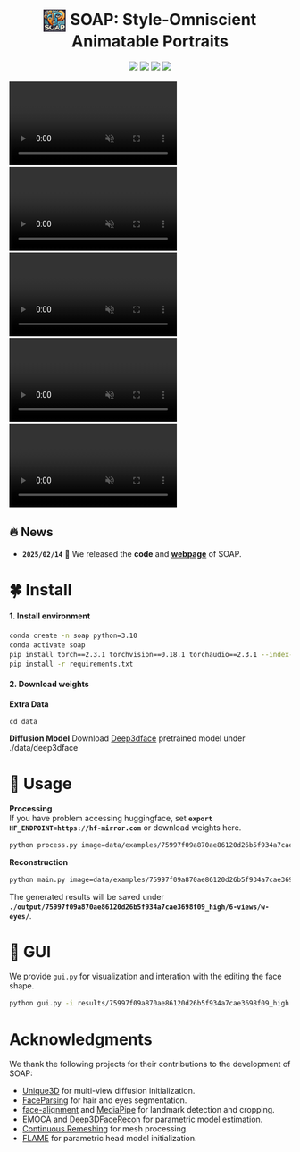 <h1 align="center">
  <img src="./assets/logo.png" style="width: 40px; height: 40px; vertical-align: middle; margin-right: 1px;">
  SOAP: Style-Omniscient Animatable Portraits 
</h1> 

<!-- <p align="center">
    <a href="https://tingtingliao.github.io/"><strong>Tingting Liao</strong></a>
    ·
    <a href=""><strong>Yujian Zheng</strong></a>
    ·
    <a href="http://xiuyuliang.cn/"><strong>Yuliang Xiu</strong></a>
    · 
    <a href=""><strong>Adilbek Karmanov</strong></a>
    ·
    <a href=""><strong>Liwen Hu</strong></a>
    ·
    <a href="https://www.hao-li.com/Hao_Li/Hao_Li_-_about_me.html"><strong>Hao Li</strong></a>
  </p> -->
<div align="center">
  <!-- <a href='LICENSE'><img src='https://img.shields.io/badge/license-MIT-yellow'></a> -->
  <a href=''><img src='https://img.shields.io/badge/arXiv-Paper-red?logo=arxiv&logoColor=red'></a>
  <a href='https://tingtingliao.github.io/soap'><img src='https://img.shields.io/badge/project-homepage-orange?logo=Homepage&logoColor=orange'></a>
  <a href="https://github.com/TingtingLiao/soap"><img src="https://img.shields.io/github/stars/TingtingLiao/soap?logo=github&logoColor=white"></a>
  <a href=''><img src='https://img.shields.io/badge/license-MIT-blue?logo=C&logoColor=blue'></a>
</div>
<br> 

<video autoplay loop muted playsinline>  
  <source src="https://github.com/TingtingLiao/soap/tree/main/assets/animation-d6.mp4" type="video/mp4"> 
</video>
<video autoplay loop muted playsinline>  
  <source src="https://github.com/TingtingLiao/soap/tree/main/assets/animation-d9.mp4" type="video/mp4"> 
</video> 
<video autoplay loop muted playsinline>  
  <source src="https://github.com/TingtingLiao/soap/tree/main/assets/animation-d12.mp4" type="video/mp4"> 
</video> 
<video autoplay loop muted playsinline>  
  <source src="https://github.com/TingtingLiao/soap/tree/main/assets/animation-d11.mp4" type="video/mp4"> 
</video> 
<video autoplay loop muted playsinline>  
  <source src="https://github.com/TingtingLiao/soap/tree/main/assets/animation-d20.mp4" type="video/mp4"> 
</video> 

## 🔥 News 
- **`2025/02/14`** 🌟 We released the **code** and [**webpage**](https://tingtingliao.github.io/soap) of SOAP.

# 🍀 Install  
#### 1. Install environment    
```bash
conda create -n soap python=3.10  
conda activate soap   
pip install torch==2.3.1 torchvision==0.18.1 torchaudio==2.3.1 --index-url https://download.pytorch.org/whl/cu121 
pip install -r requirements.txt  
``` 
#### 2. Download weights
**Extra Data**
``` 
cd data 
``` 
**Diffusion Model**
Download [Deep3dface](https://drive.google.com/drive/folders/1liaIxn9smpudjjqMaWWRpP0mXRW_qRPP) pretrained model under ./data/deep3dface

# 🍉 Usage 

**Processing**  
If you have problem accessing huggingface, set **`export HF_ENDPOINT=https://hf-mirror.com`** or download weights here. 
```bash  
python process.py image=data/examples/75997f09a870ae86120d26b5f934a7cae3698f09_high.jpg
```

**Reconstruction**
```bash  
python main.py image=data/examples/75997f09a870ae86120d26b5f934a7cae3698f09_high.jpg
```  
The generated results will be saved under **`./output/75997f09a870ae86120d26b5f934a7cae3698f09_high/6-views/w-eyes/`**.

# 🍋 GUI 
We provide `gui.py` for visualization and interation with the editing the face shape.
```bash 
python gui.py -i results/75997f09a870ae86120d26b5f934a7cae3698f09_high 
```
 
# Acknowledgments
We thank the following projects for their contributions to the development of SOAP:
- [Unique3D](https://github.com/AiuniAI/Unique3D) for multi-view diffusion initialization. 
- [FaceParsing](https://huggingface.co/jonathandinu/face-parsing) for hair and eyes segmentation. 
- [face-alignment](https://github.com/1adrianb/face-alignment) and [MediaPipe](https://github.com/google-ai-edge/mediapipe) for landmark detection and cropping. 
- [EMOCA](https://github.com/radekd91/emoca) and [Deep3DFaceRecon](https://github.com/sicxu/Deep3DFaceRecon_pytorch) for parametric model estimation. 
- [Continuous Remeshing](https://github.com/Profactor/continuous-remeshing) for mesh processing. 
- [FLAME](https://flame.is.tue.mpg.de/) for parametric head model initialization. 
